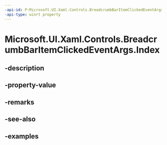 ```yaml
---
-api-id: P:Microsoft.UI.Xaml.Controls.BreadcrumbBarItemClickedEventArgs.Index
-api-type: winrt property
---
```


# Microsoft.UI.Xaml.Controls.BreadcrumbBarItemClickedEventArgs.Index

<!--
public int Index { get; }
-->


## -description

## -property-value

## -remarks

## -see-also

## -examples


